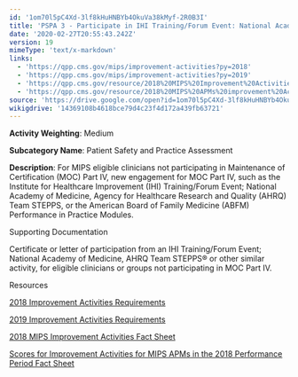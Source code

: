 ```yaml
---
id: '1om70l5pC4Xd-3lf8kHuHNBYb4OkuVa38kMyf-2R0B3I'
title: 'PSPA 3 - Participate in IHI Training/Forum Event: National Academy of Medicine, AHRQ Team STEPPS or Other Similar Activity'
date: '2020-02-27T20:55:43.242Z'
version: 19
mimeType: 'text/x-markdown'
links:
  - 'https://qpp.cms.gov/mips/improvement-activities?py=2018'
  - 'https://qpp.cms.gov/mips/improvement-activities?py=2019'
  - 'https://qpp.cms.gov/resource/2018%20MIPS%20Improvement%20Activities%20Fact%20Sheet'
  - 'https://qpp.cms.gov/resource/2018%20MIPS%20APMs%20improvement%20Activities%20scores%20fact%20sheet'
source: 'https://drive.google.com/open?id=1om70l5pC4Xd-3lf8kHuHNBYb4OkuVa38kMyf-2R0B3I'
wikigdrive: '14369108b4618bce79d4c23f4d172a439fb63721'
---
```

**Activity Weighting**: Medium

**Subcategory Name**: Patient Safety and Practice Assessment

**Description**: For MIPS eligible clinicians not participating in Maintenance of Certification (MOC) Part IV, new engagement for MOC Part IV, such as the Institute for Healthcare Improvement (IHI) Training/Forum Event; National Academy of Medicine, Agency for Healthcare Research and Quality (AHRQ) Team STEPPS, or the American Board of Family Medicine (ABFM) Performance in Practice Modules.

Supporting Documentation

Certificate or letter of participation from an IHI Training/Forum Event; National Academy of Medicine, AHRQ Team STEPPS® or other similar activity, for eligible clinicians or groups not participating in MOC Part IV.

Resources

[2018 Improvement Activities Requirements](https://qpp.cms.gov/mips/improvement-activities?py=2018)

[2019 Improvement Activities Requirements](https://qpp.cms.gov/mips/improvement-activities?py=2019)

[2018 MIPS Improvement Activities Fact Sheet](https://qpp.cms.gov/resource/2018%20MIPS%20Improvement%20Activities%20Fact%20Sheet)

[Scores for Improvement Activities for MIPS APMs in the 2018 Performance Period Fact Sheet](https://qpp.cms.gov/resource/2018%20MIPS%20APMs%20improvement%20Activities%20scores%20fact%20sheet)
